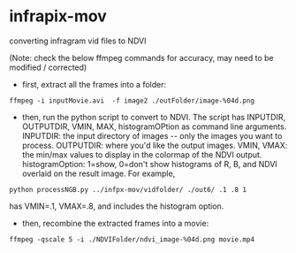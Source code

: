 infrapix-mov
============

converting infragram vid files to NDVI

(Note: check the below ffmpeg commands for accuracy, may need to be modified / corrected)

- first, extract all the frames into a folder:

``` 
ffmpeg -i inputMovie.avi  -f image2 ./outFolder/image-%04d.png
```

- then, run the python script to convert to NDVI.  The script has INPUTDIR, OUTPUTDIR, VMIN, MAX, histogramOPtion as command line arguments.  INPUTDIR: the input directory of images -- only the images you want to process.  OUTPUTDIR: where you'd like the output images.  VMIN, VMAX: the min/max values to display in the colormap of the NDVI output.  histogramOption:  1=show, 0=don't show histograms of R, B, and NDVI overlaid on the result image.  For example,

``` 
python processNGB.py ../infpx-mov/vidfolder/ ./out6/ .1 .8 1
```

has VMIN=.1, VMAX=.8, and includes the histogram option.

- then, recombine the extracted frames into a movie:

``` 
ffmpeg -qscale 5 -i ./NDVIFolder/ndvi_image-%04d.png movie.mp4
```
